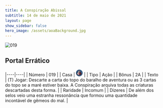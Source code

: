 ```yaml
---
title: A Conspiração Abissal
subtitle: 14 de maio de 2021
layout: page
show_sidebar: false
hero_image: /assets/aoaBackground.jpg
---
```


![019](https://cards-keyforge.s3.eu-north-1.amazonaws.com/media/pt/tac/019.png)

## Portal Errático

|----|----|
| Número | 019 |
| Casa | ![Conspiracy](https://raw.githubusercontent.com/cardsofkeyforge/cardsofkeyforge.github.io/master/tac/conspiracy.png "Conspiração") |
| Tipo | Ação |
| Bônus | 2A |
| Texto | (T) Jogar: Descarte a carta do topo do baralho  de aventura ou as 3 cartas do topo se a maré  estiver baixa. A Conspiração arquiva todas as  criaturas descartadas desta forma. |
| Raridade | Incomum |
| Dizeres | De além dos selos veio uma estranha  ressonância que formou uma quantidade  incontável de gêmeos do mal. |
